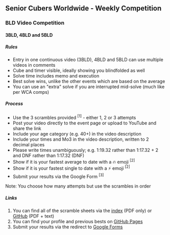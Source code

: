 ## Senior Cubers Worldwide - Weekly Competition

### BLD Video Competition

#### 3BLD, 4BLD and 5BLD

##### Rules

- Entry in one continuous video (3BLD), 4BLD and 5BLD can use multiple videos in comments
- Cube and timer visible, ideally showing you blindfolded as well
- Solve time includes memo and execution
- Best solve wins, unlike the other events which are based on the average
- You can use an "extra" solve if you are interrupted mid-solve (much like per WCA comps)

##### Process

- Use the 3 scrambles provided <sup>[1]</sup> - either 1, 2 or 3 attempts
- Post your video directly to the event page or upload to YouTube and share the link
- Include your age category (e.g. 40+) in the video description
- Include your times and Mo3 in the video description, written to 2 decimal places
- Please write times unambiguously; e.g. 1:19.32 rather than 1:17.32 + 2 and DNF rather than 1:17.32 (DNF)
- Show if it is your fastest average to date with a 🔥 emoji <sup>[2]</sup>
- Show if it is your fastest single to date with a ⚡ emoji <sup>[2]</sup>
- Submit your results via the Google Form <sup>[3]</sup>

Note: You choose how many attempts but use the scrambles in order

##### Links

1. You can find all of the scramble sheets via the [index](scrambles/README.md) (PDF only) or [GitHub](https://github.com/Logiqx/scw-comp/tree/master/docs/scrambles) (PDF + text)
2. You can find your profile and previous bests on [GitHub Pages](../results/README.md)
3. Submit your results via the redirect to [Google Forms](../submit.html)


<!-- Global site tag (gtag.js) - Google Analytics -->

<script async src="https://www.googletagmanager.com/gtag/js?id=UA-86348435-3"></script>
<script>window.dataLayer = window.dataLayer || []; function gtag() {dataLayer.push(arguments);} gtag('js', new Date()); gtag('config', 'UA-86348435-3');</script>
